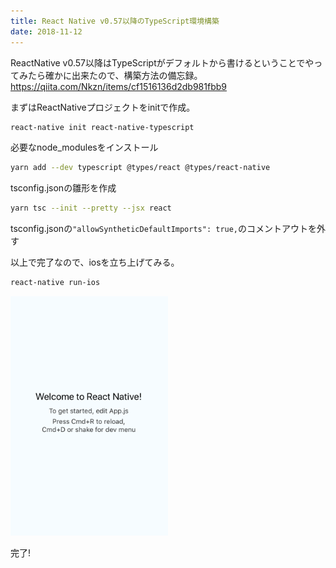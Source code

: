 ```yaml
---
title: React Native v0.57以降のTypeScript環境構築
date: 2018-11-12
---
```


ReactNative v0.57以降はTypeScriptがデフォルトから書けるということでやってみたら確かに出来たので、構築方法の備忘録。
https://qiita.com/Nkzn/items/cf1516136d2db981fbb9

まずはReactNativeプロジェクトをinitで作成。
```bash
react-native init react-native-typescript
```

必要なnode_modulesをインストール
```bash
yarn add --dev typescript @types/react @types/react-native
```

tsconfig.jsonの雛形を作成
```bash
yarn tsc --init --pretty --jsx react
```

tsconfig.jsonの`"allowSyntheticDefaultImports": true,`のコメントアウトを外す

以上で完了なので、iosを立ち上げてみる。

```bash
react-native run-ios
```

<img src="./images/2018-11-12/iphone3.png" width="50%">

完了!
